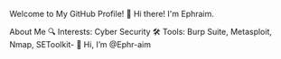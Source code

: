Welcome to My GitHub Profile!
👋 Hi there! I'm Ephraim.

About Me
🔍 Interests: Cyber Security
🛠️ Tools: Burp Suite, Metasploit, Nmap, SEToolkit- 👋 Hi, I’m @Ephr-aim

